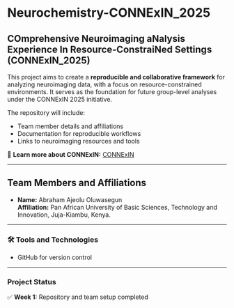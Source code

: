 # Neurochemistry-CONNExIN_2025

## COmprehensive Neuroimaging aNalysis Experience In Resource-ConstraiNed Settings (CONNExIN_2025)

This project aims to create a **reproducible and collaborative framework** for analyzing neuroimaging data, with a focus on resource-constrained environments. It serves as the foundation for future group-level analyses under the CONNExIN 2025 initiative.

The repository will include:
- Team member details and affiliations
- Documentation for reproducible workflows
- Links to neuroimaging resources and tools

🔗 **Learn more about CONNExIN:** [CONNExIN](https://event.fourwaves.com/connexin/pages) 

---

## Team Members and Affiliations

- **Name:** Abraham Ajeolu Oluwasegun  
  **Affiliation:** Pan African University of Basic Sciences, Technology and Innovation, Juja-Kiambu, Kenya.
  
---

### 🛠 Tools and Technologies
- GitHub for version control

---

### Project Status
✅ **Week 1:** Repository and team setup completed

